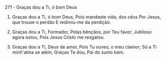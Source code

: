271 - Graças dou a Ti, ó bom Deus

1. Graças dou a Ti, ó bom Deus,
   Pois mandaste vida, dos céus
   Por Jesus, que trouxe o perdão
   E redimiu-me da perdição.

2. Graças dou a Ti, Formador,
   Pelas bênçãos, por Teu favor;
   Jubiloso agora estou,
   Pois Jesus Cristo me resgatou.

3. Graças dou a Ti, Deus de amor,
   Pois Tu ouves, o meu clamor;
   Só a Ti minh'alma se atém;
   Graças Te dou, Pai do sumo bem.
